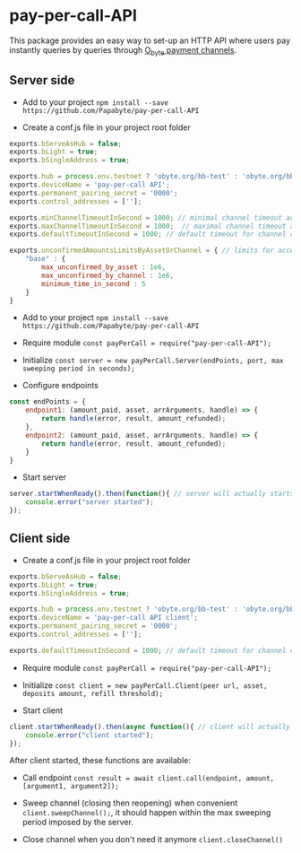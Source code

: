 # pay-per-call-API

This package provides an easy way to set-up an HTTP API where users pay instantly queries by queries through [O<sub>byte</sub> payment channels](https://github.com/Papabyte/aa-channels-lib/).


## Server side

* Add to your project `npm install --save https://github.com/Papabyte/pay-per-call-API`

* Create a conf.js file in your project root folder

```javascript
exports.bServeAsHub = false;
exports.bLight = true;
exports.bSingleAddress = true;

exports.hub = process.env.testnet ? 'obyte.org/bb-test' : 'obyte.org/bb';
exports.deviceName = 'pay-per-call API';
exports.permanent_pairing_secret = '0000';
exports.control_addresses = [''];

exports.minChannelTimeoutInSecond = 1000; // minimal channel timeout acceptable
exports.maxChannelTimeoutInSecond = 1000;  // maximal channel timeout acceptable
exports.defaultTimeoutInSecond = 1000; // default timeout for channel creation

exports.unconfirmedAmountsLimitsByAssetOrChannel = { // limits for accepting payments backed by unconfirmed deposit from peer
	"base" : {
		max_unconfirmed_by_asset : 1e6,
		max_unconfirmed_by_channel : 1e6,
		minimum_time_in_second : 5
	}
}

```
* Add to your project `npm install --save https://github.com/Papabyte/pay-per-call-API`

* Require module `const payPerCall = require("pay-per-call-API");`

* Initialize `const server = new payPerCall.Server(endPoints, port, max sweeping period in seconds);`

* Configure endpoints

```javascript
const endPoints = {
	endpoint1: (amount_paid, asset, arrArguments, handle) => {
		return handle(error, result, amount_refunded);
	},
	endpoint2: (amount_paid, asset, arrArguments, handle) => {
		return handle(error, result, amount_refunded);
	}
}
```

* Start server
```javascript
server.startWhenReady().then(function(){ // server will actually starts after the passphrase for headless wallet is entered
	console.error("server started");
});
```

## Client side

* Create a conf.js file in your project root folder
```javascript
exports.bServeAsHub = false;
exports.bLight = true;
exports.bSingleAddress = true;

exports.hub = process.env.testnet ? 'obyte.org/bb-test' : 'obyte.org/bb';
exports.deviceName = 'pay-per-call API client';
exports.permanent_pairing_secret = '0000';
exports.control_addresses = [''];

exports.defaultTimeoutInSecond = 1000; // default timeout for channel creation
```

* Require module `const payPerCall = require("pay-per-call-API");`

* Initialize `const client = new payPerCall.Client(peer url, asset, deposits amount, refill threshold);`

* Start client
```javascript
client.startWhenReady().then(async function(){ // client will actually starts after the passphrase for headless wallet is entered
	console.error("client started");
});
```

After client started, these functions are available:

* Call endpoint `const result = await client.call(endpoint, amount, [argument1, argument2]);`

* Sweep channel (closing then reopening) when convenient `client.sweepChannel();`, it should happen within the max sweeping period imposed by the server.

* Close channel when you don't need it anymore `client.closeChannel()`